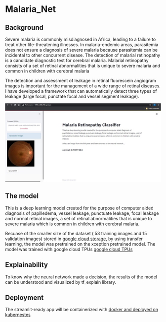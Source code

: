 # Malaria_Net
## Background
Severe malaria is commonly misdiagnosed in Africa, leading to a failure to treat other life-threatening illnesses. In malaria-endemic areas, parasitemia does not ensure a diagnosis of severe malaria because parasitemia can be incidental to other concurrent disease. The detection of malarial retinopathy is a candidate diagnostic test for cerebral malaria. Malarial retinopathy consists of a set of retinal abnormalities that is unique to severe malaria and common in children with cerebral malaria

The detection and assessment of leakage in retinal fluorescein angiogram images is important for the management of a wide range of retinal diseases. I have developed a framework that can automatically detect three types of leakage (large focal, punctate focal and vessel segment leakage).

![alt text](https://github.com/samadon1/Malaria_Net/blob/main/Capture11.JPG " Working app screen capture ")


## The model
This is a deep learning model created for the purpose of computer aided diagnosis of papilledema, vessel leakage, punctuate leakage, focal leakage and normal retinal images, a set of retinal abnormalities that is unique to severe malaria which is common in children with cerebral malaria.

Becuase of the smaller size of the dataset ( 53 training images and 15 validation images) stored in [google cloud storage](https://cloud.google.com/storage), by using transfer learning, the model was pretrained on the xception pretrained model.
The model was trained with google cloud TPUs [google cloud TPUs](https://cloud.google.com/tpu)

## Explainability
To know why the neural network made a decision, the results of the model can be understood  and visualized by tf_explain library.

## Deployment
The streamlit-ready app will be containerized with [docker and deployed on kubernestes](https://www.docker.com/products/kubernetes)

